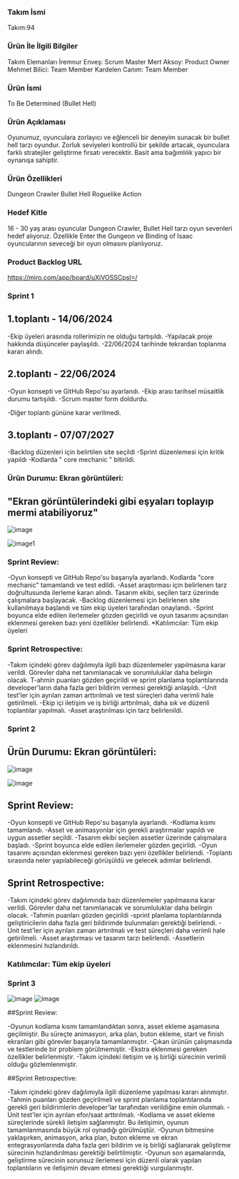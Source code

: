 ### Takım İsmi
Takım:94

### Ürün İle İlgili Bilgiler
Takım Elemanları
İremnur Enveş: Scrum Master
Mert Aksoy: Product Owner 
Mehmet Bilici: Team Member
Kardelen Canım: Team Member

### Ürün İsmi
To Be Determined (Bullet Hell)

### Ürün Açıklaması
Oyunumuz, oyunculara zorlayıcı ve eğlenceli bir deneyim sunacak bir bullet hell tarzı oyundur. Zorluk seviyeleri kontrollü bir şekilde artacak, oyunculara farklı stratejiler geliştirme fırsatı verecektir. Basit ama bağımlılık yapıcı bir oynanışa sahiptir.


### Ürün Özellikleri
Dungeon Crawler
Bullet Hell
Roguelike
Action


### Hedef Kitle

16 - 30 yaş arası oyuncular
Dungeon Crawler, Bullet Hell tarzı oyun sevenleri hedef alıyoruz. Özellikle Enter the Gungeon ve Binding of Isaac oyuncularının seveceği bir oyun olmasını planlıyoruz.



### Product Backlog URL
https://miro.com/app/board/uXjVOSSCpsI=/


### Sprint 1
## 1.toplantı - 14/06/2024

-Ekip üyeleri arasında rollerimizin ne olduğu tartışıldı.
-Yapılacak proje hakkında düşünceler paylaşıldı.
-22/06/2024 tarihinde tekrardan toplanma kararı alındı.

## 2.toplantı - 22/06/2024

-Oyun konsepti ve GitHub Repo'su ayarlandı.
-Ekip arası tarihsel müsaitlik durumu tartışıldı.
-Scrum master form doldurdu.

-Diğer toplantı gününe karar verilmedi.

## 3.toplantı - 07/07/2027

-Backlog düzenleri için belirtilen site seçildi
-Sprint düzenlemesi için kritik yapıldı
-Kodlarda " core mechanic " bitirildi.

### Ürün Durumu: Ekran görüntüleri:
## "Ekran görüntülerindeki gibi eşyaları toplayıp mermi atabiliyoruz"
![image](https://github.com/Fencer1919/BulletHell/assets/134067104/de538be5-be4a-4b43-bf1f-e7379fa30cab)

![image1](https://github.com/Fencer1919/BulletHell/assets/134067104/63bcb972-01de-4706-b77b-5bb99573e99a)

### Sprint Review:
-Oyun konsepti ve GitHub Repo'su başarıyla ayarlandı. Kodlarda "core mechanic" tamamlandı ve test edildi.
-Asset araştırması için belirlenen tarz doğrultusunda ilerleme kararı alındı. Tasarım ekibi, seçilen tarz üzerinde çalışmalara başlayacak.
-Backlog düzenlemesi için belirlenen site kullanılmaya başlandı ve tüm ekip üyeleri tarafından onaylandı.
-Sprint boyunca elde edilen ilerlemeler gözden geçirildi ve oyun tasarımı açısından eklenmesi gereken bazı yeni özellikler belirlendi.
*Katılımcılar: Tüm ekip üyeleri

### Sprint Retrospective:
-Takım içindeki görev dağılımıyla ilgili bazı düzenlemeler yapılmasına karar verildi. Görevler daha net tanımlanacak ve sorumluluklar daha belirgin olacak.
T-ahmin puanları gözden geçirildi ve sprint planlama toplantılarında developer'ların daha fazla geri bildirim vermesi gerektiği anlaşıldı.
-Unit test'ler için ayrılan zaman arttırılmalı ve test süreçleri daha verimli hale getirilmeli.
-Ekip içi iletişim ve iş birliği arttırılmalı, daha sık ve düzenli toplantılar yapılmalı.
-Asset araştırılması için tarz belirlenildi.

### Sprint 2 
## Ürün Durumu: Ekran görüntüleri:

![image](https://github.com/user-attachments/assets/44435e32-86fe-484a-bd30-ec4506cead28)

![image](https://github.com/user-attachments/assets/b17684e3-4984-42d0-bf74-f6c06d8b6b83)

## Sprint Review:
-Oyun konsepti ve GitHub Repo'su başarıyla ayarlandı. 
-Kodlama kısmı tamamlandı.
-Asset ve animasyonlar için gerekli araştırmalar yapıldı ve uygun assetler seçildi. 
-Tasarım ekibi seçilen assetler üzerinde çalışmalara başladı.
-Sprint boyunca elde edilen ilerlemeler gözden geçirildi. 
-Oyun tasarımı açısından eklenmesi gereken bazı yeni özellikler belirlendi.
-Toplantı sırasında neler yapılabileceği görüşüldü ve gelecek adımlar belirlendi.


## Sprint Retrospective:
-Takım içindeki görev dağılımında bazı düzenlemeler yapılmasına karar verildi. Görevler daha net tanımlanacak ve sorumluluklar daha belirgin olacak.
-Tahmin puanları gözden geçirildi 
-sprint planlama toplantılarında geliştiricilerin daha fazla geri bildirimde bulunmaları gerektiği belirlendi.
-Unit test'ler için ayrılan zaman artırılmalı ve test süreçleri daha verimli hale getirilmeli.
-Asset araştırması ve tasarım tarzı belirlendi.
-Assetlerin eklenmesini hızlandırıldı.

### Katılımcılar: Tüm ekip üyeleri


### Sprint 3 
![image](https://github.com/user-attachments/assets/3d4a23e6-4609-4bc2-9286-69d2688541a8)
![image](https://github.com/user-attachments/assets/3b5eb80f-535e-4ca6-99be-49936c56ea4d)

##Sprint Review:

-Oyunun kodlama kısmı tamamlandıktan sonra, asset ekleme aşamasına geçilmiştir. Bu süreçte animasyon, arka plan, buton ekleme, start ve finish ekranları gibi görevler başarıyla tamamlanmıştır.
-Çıkan ürünün çalışmasında ve testlerinde bir problem görülmemiştir.
-Ekstra eklenmesi gereken özellikler belirlenmiştir.
-Takım içindeki iletişim ve iş birliği sürecinin verimli olduğu gözlemlenmiştir.

##Sprint Retrospective:

-Takım içindeki görev dağılımıyla ilgili düzenleme yapılması kararı alınmıştır.
-Tahmin puanları gözden geçirilmeli ve sprint planlama toplantılarında gerekli geri bildirimlerin developer'lar tarafından verildiğine emin olunmalı.
-Unit test'ler için ayrılan efor/saat arttırılmalı.
-Kodlama ve asset ekleme süreçlerinde sürekli iletişim sağlanmıştır. Bu iletişimin, oyunun tamamlanmasında büyük rol oynadığı görülmüştür.
-Oyunun bitmesine yaklaşırken, animasyon, arka plan, buton ekleme ve ekran entegrasyonlarında daha fazla geri bildirim ve iş birliği sağlanarak geliştirme sürecinin hızlandırılması gerektiği belirtilmiştir.
-Oyunun son aşamalarında, geliştirme sürecinin sorunsuz ilerlemesi için düzenli olarak yapılan toplantıların ve iletişimin devam etmesi gerektiği vurgulanmıştır.











